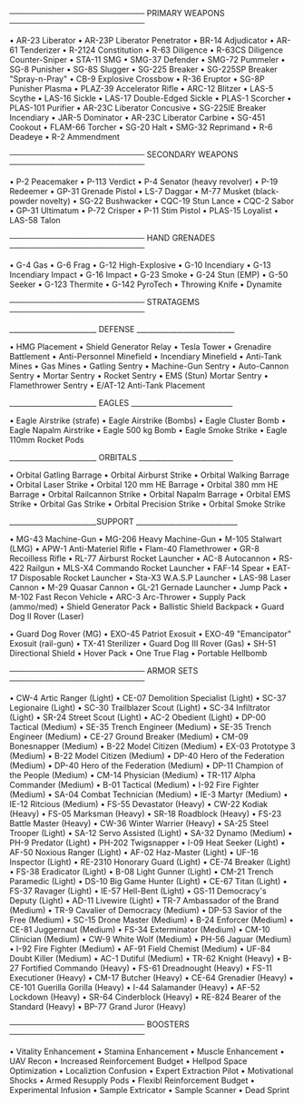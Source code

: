 ──────────────────────── PRIMARY WEAPONS ────────────────────────

• AR-23 Liberator
• AR-23P Liberator Penetrator
• BR-14 Adjudicator
• AR-61 Tenderizer
• R-2124 Constitution
• R-63 Diligence
• R-63CS Diligence Counter-Sniper
• STA-11 SMG
• SMG-37 Defender
• SMG-72 Pummeler
• SG-8 Punisher
• SG-8S Slugger
• SG-225 Breaker
• SG-225SP Breaker "Spray-n-Pray"
• CB-9 Explosive Crossbow
• R-36 Eruptor
• SG-8P Punisher Plasma
• PLAZ-39 Accelerator Rifle
• ARC-12 Blitzer
• LAS-5 Scythe
• LAS-16 Sickle
• LAS-17 Double-Edged Sickle
• PLAS-1 Scorcher
• PLAS-101 Purifier
• AR-23C Liberator Concusive
• SG-225IE Breaker Incendiary
• JAR-5 Dominator
• AR-23C Liberator Carbine
• SG-451 Cookout
• FLAM-66 Torcher
• SG-20 Halt
• SMG-32 Reprimand
• R-6 Deadeye
• R-2 Ammendment

──────────────────────── SECONDARY WEAPONS ────────────────────────

• P-2 Peacemaker
• P-113 Verdict
• P-4 Senator (heavy revolver)
• P-19 Redeemer
• GP-31 Grenade Pistol
• LS-7 Daggar
• M-77 Musket (black-powder novelty)
• SG-22 Bushwacker
• CQC-19 Stun Lance
• CQC-2 Sabor
• GP-31 Ultimatum
• P-72 Crisper
• P-11 Stim Pistol
• PLAS-15 Loyalist
• LAS-58 Talon

──────────────────────── HAND GRENADES ────────────────────────

• G-4 Gas
• G-6 Frag
• G-12 High-Explosive
• G-10 Incendiary
• G-13 Incendiary Impact
• G-16 Impact
• G-23 Smoke
• G-24 Stun (EMP)
• G-50 Seeker
• G-123 Thermite
• G-142 PyroTech
• Throwing Knife
• Dynamite

──────────────────────── STRATAGEMS ────────────────────────


________________________ DEFENSE ___________________________

• HMG Placement
• Shield Generator Relay
• Tesla Tower
• Grenadire Battlement
• Anti-Personnel Minefield
• Incendiary Minefield
• Anti-Tank Mines
• Gas Mines
• Gatling Sentry
• Machine-Gun Sentry
• Auto-Cannon Sentry
• Mortar Sentry
• Rocket Sentry
• EMS (Stun) Mortar Sentry
• Flamethrower Sentry
• E/AT-12 Anti-Tank Placement

________________________ EAGLES ____________________________

• Eagle Airstrike (strafe)
• Eagle Airstrike (Bombs)
• Eagle Cluster Bomb
• Eagle Napalm Airstrike
• Eagle 500 kg Bomb
• Eagle Smoke Strike
• Eagle 110mm Rocket Pods

________________________ ORBITALS __________________________

• Orbital Gatling Barrage
• Orbital Airburst Strike
• Orbital Walking Barrage
• Orbital Laser Strike
• Orbital 120 mm HE Barrage
• Orbital 380 mm HE Barrage
• Orbital Railcannon Strike
• Orbital Napalm Barrage
• Orbital EMS Strike
• Orbital Gas Strike
• Orbital Precision Strike
• Orbital Smoke Strike

________________________SUPPORT ____________________________

• MG-43 Machine-Gun
• MG-206 Heavy Machine-Gun
• M-105 Stalwart (LMG)
• APW-1 Anti-Materiel Rifle
• Flam-40 Flamethrower
• GR-8 Recoilless Rifle
• RL-77 Airburst Rocket Launcher
• AC-8 Autocannon
• RS-422 Railgun
• MLS-X4 Commando Rocket Launcher
• FAF-14 Spear
• EAT-17 Disposable Rocket Launcher
• Sta-X3 W.A.S.P Launcher
• LAS-98 Laser Cannon
• M-29 Quasar Cannon
• GL-21 Gernade Launcher
• Jump Pack
• M-102 Fast Recon Vehicle
• ARC-3 Arc-Thrower
• Supply Pack (ammo/med)
• Shield Generator Pack
• Ballistic Shield Backpack
• Guard Dog II Rover (Laser)

• Guard Dog Rover (MG)
• EXO-45 Patriot Exosuit
• EXO-49 "Emancipator" Exosuit (rail-gun)
• TX-41 Sterilizer
• Guard Dog III Rover (Gas)
• SH-51 Directional Shield
• Hover Pack
• One True Flag
• Portable Hellbomb

──────────────────────── ARMOR SETS ────────────────────────

• CW-4 Artic Ranger (Light)
• CE-07 Demolition Specialist (Light)
• SC-37 Legionaire (Light)
• SC-30 Trailblazer Scout (Light)
• SC-34 Infiltrator (Light)
• SR-24 Street Scout (Light)
• AC-2 Obedient (Light)
• DP-00 Tactical (Medium)
• SE-35 Trench Engineer (Medium)
• SE-35 Trench Engineer (Medium)
• CE-27 Ground Breaker (Medium)
• CM-09 Bonesnapper (Medium)
• B-22 Model Citizen (Medium)
• EX-03 Prototype 3 (Medium)
• B-22 Model Citizen (Medium)
• DP-40 Hero of the Federation (Medium)
• DP-40 Hero of the Federation (Medium)
• DP-11 Champion of the People (Medium)
• CM-14 Physician (Medium)
• TR-117 Alpha Commander (Medium)
• B-01 Tactical (Medium)
• I-92 Fire Fighter (Medium)
• SA-04 Combat Technician (Medium)
• IE-3 Martyr (Medium)
• IE-12 Ritcious (Medium)
• FS-55 Devastator (Heavy)
• CW-22 Kodiak (Heavy)
• FS-05 Marksman (Heavy)
• SR-18 Roadblock (Heavy)
• FS-23 Battle Master (Heavy)
• CW-36 Winter Warrier (Heavy)
• SA-25 Steel Trooper (Light)
• SA-12 Servo Assisted (Light)
• SA-32 Dynamo (Medium)
• PH-9 Predator (Light)
• PH-202 Twigsnapper
• I-09 Heat Seeker (Light)
• AF-50 Noxious Ranger (Light)
• AF-02 Haz-Master (Light)
• UF-16 Inspector (Light)
• RE-2310 Honorary Guard (Light)
• CE-74 Breaker (Light)
• FS-38 Eradicator (Light)
• B-08 Light Gunner (Light)
• CM-21 Trench Paramedic (Light)
• DS-10 Big Game Hunter (Light)
• CE-67 Titan (Light)
• FS-37 Ravager (Light)
• IE-57 Hell-Bent (Light)
• GS-11 Democracy's Deputy (Light)
• AD-11 Livewire (Light)
• TR-7 Ambassador of the Brand (Medium)
• TR-9 Cavalier of Democracy (Medium)
• DP-53 Savior of the Free (Medium)
• SC-15 Drone Master (Medium)
• B-24 Enforcer (Medium)
• CE-81 Juggernaut (Medium)
• FS-34 Exterminator (Medium)
• CM-10 Clinician (Medium)
• CW-9 White Wolf (Medium)
• PH-56 Jaguar (Medium)
• I-92 Fire Fighter (Medium)
• AF-91 Field Chemist (Medium)
• UF-84 Doubt Killer (Medium)
• AC-1 Dutiful (Medium)
• TR-62 Knight (Heavy)
• B-27 Fortified Commando (Heavy)
• FS-61 Dreadnought (Heavy)
• FS-11 Executioner (Heavy)
• CM-17 Butcher (Heavy)
• CE-64 Grenadier (Heavy)
• CE-101 Guerilla Gorilla (Heavy)
• I-44 Salamander (Heavy)
• AF-52 Lockdown (Heavy)
• SR-64 Cinderblock (Heavy)
• RE-824 Bearer of the Standard (Heavy)
• BP-77 Grand Juror (Heavy)

──────────────────────── BOOSTERS ────────────────────────

• Vitality Enhancement 
• Stamina Enhancement
• Muscle Enhancement
• UAV Recon
• Increased Reinforcement Budget
• Hellpod Space Optimization
• Localiztion Confusion
• Expert Extraction Pilot
• Motivational Shocks
• Armed Resupply Pods
• Flexibl Reinforcement Budget
• Experimental Infusion
• Sample Extricator
• Sample Scanner
• Dead Sprint